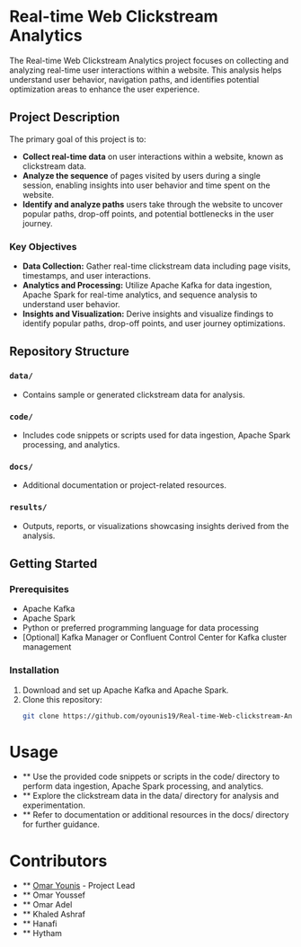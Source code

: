 # **Real-time Web Clickstream Analytics**

The Real-time Web Clickstream Analytics project focuses on collecting and analyzing real-time user interactions within a website. This analysis helps understand user behavior, navigation paths, and identifies potential optimization areas to enhance the user experience.

## **Project Description**

The primary goal of this project is to:

- **Collect real-time data** on user interactions within a website, known as clickstream data.
- **Analyze the sequence** of pages visited by users during a single session, enabling insights into user behavior and time spent on the website.
- **Identify and analyze paths** users take through the website to uncover popular paths, drop-off points, and potential bottlenecks in the user journey.

### **Key Objectives**

- **Data Collection:** Gather real-time clickstream data including page visits, timestamps, and user interactions.
- **Analytics and Processing:** Utilize Apache Kafka for data ingestion, Apache Spark for real-time analytics, and sequence analysis to understand user behavior.
- **Insights and Visualization:** Derive insights and visualize findings to identify popular paths, drop-off points, and user journey optimizations.

## **Repository Structure**

### `data/`
- Contains sample or generated clickstream data for analysis.

### `code/`
- Includes code snippets or scripts used for data ingestion, Apache Spark processing, and analytics.

### `docs/`
- Additional documentation or project-related resources.

### `results/`
- Outputs, reports, or visualizations showcasing insights derived from the analysis.

## **Getting Started**

### **Prerequisites**

- Apache Kafka
- Apache Spark
- Python or preferred programming language for data processing
- [Optional] Kafka Manager or Confluent Control Center for Kafka cluster management

### **Installation**

1. Download and set up Apache Kafka and Apache Spark.
2. Clone this repository:
   ```bash
   git clone https://github.com/oyounis19/Real-time-Web-clickstream-Analytics.git
# Usage

- ** Use the provided code snippets or scripts in the code/ directory to perform data ingestion, Apache Spark processing, and analytics.
- ** Explore the clickstream data in the data/ directory for analysis and experimentation.
- ** Refer to documentation or additional resources in the docs/ directory for further guidance.

# Contributors
- ** [Omar Younis](https://github.com/oyounis19) - Project Lead
- ** Omar Youssef 
- ** Omar Adel    
- ** Khaled Ashraf
- ** Hanafi
- ** Hytham
